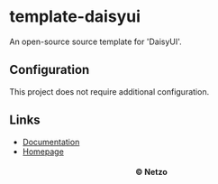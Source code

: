 # template-daisyui

An open-source source template for 'DaisyUI'.

## Configuration

This project does not require additional configuration.

## Links

- [Documentation](https://daisyui.com/)
- [Homepage](https://app.netzo.io/templates/template-daisyui)

<div align="center">
  <h4>© Netzo</h4>
</div>
